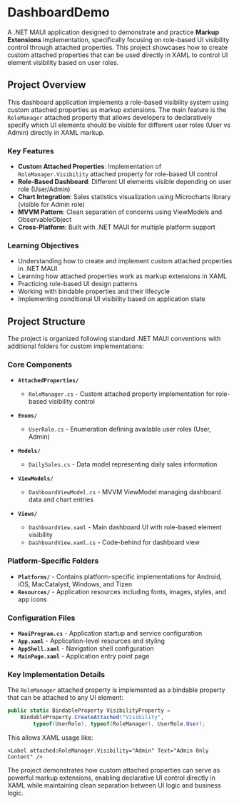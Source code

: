 # DashboardDemo

A .NET MAUI application designed to demonstrate and practice **Markup Extensions** implementation, specifically focusing on role-based UI visibility control through attached properties. This project showcases how to create custom attached properties that can be used directly in XAML to control UI element visibility based on user roles.

## Project Overview

This dashboard application implements a role-based visibility system using custom attached properties as markup extensions. The main feature is the `RoleManager` attached property that allows developers to declaratively specify which UI elements should be visible for different user roles (User vs Admin) directly in XAML markup.

### Key Features

- **Custom Attached Properties**: Implementation of `RoleManager.Visibility` attached property for role-based UI control
- **Role-Based Dashboard**: Different UI elements visible depending on user role (User/Admin)
- **Chart Integration**: Sales statistics visualization using Microcharts library (visible for Admin role)
- **MVVM Pattern**: Clean separation of concerns using ViewModels and ObservableObject
- **Cross-Platform**: Built with .NET MAUI for multiple platform support

### Learning Objectives

- Understanding how to create and implement custom attached properties in .NET MAUI
- Learning how attached properties work as markup extensions in XAML
- Practicing role-based UI design patterns
- Working with bindable properties and their lifecycle
- Implementing conditional UI visibility based on application state

## Project Structure

The project is organized following standard .NET MAUI conventions with additional folders for custom implementations:

### Core Components

- **`AttachedProperties/`**
  - `RoleManager.cs` - Custom attached property implementation for role-based visibility control

- **`Enums/`**
  - `UserRole.cs` - Enumeration defining available user roles (User, Admin)

- **`Models/`**
  - `DailySales.cs` - Data model representing daily sales information

- **`ViewModels/`**
  - `DashboardViewModel.cs` - MVVM ViewModel managing dashboard data and chart entries

- **`Views/`**
  - `DashboardView.xaml` - Main dashboard UI with role-based element visibility
  - `DashboardView.xaml.cs` - Code-behind for dashboard view

### Platform-Specific Folders

- **`Platforms/`** - Contains platform-specific implementations for Android, iOS, MacCatalyst, Windows, and Tizen
- **`Resources/`** - Application resources including fonts, images, styles, and app icons

### Configuration Files

- **`MauiProgram.cs`** - Application startup and service configuration
- **`App.xaml`** - Application-level resources and styling
- **`AppShell.xaml`** - Navigation shell configuration
- **`MainPage.xaml`** - Application entry point page

### Key Implementation Details

The `RoleManager` attached property is implemented as a bindable property that can be attached to any UI element:

```csharp
public static BindableProperty VisibilityProperty =
    BindableProperty.CreateAttached("Visibility",
        typeof(UserRole), typeof(RoleManager), UserRole.User);
```

This allows XAML usage like:
```xaml
<Label attached:RoleManager.Visibility="Admin" Text="Admin Only Content" />
```

The project demonstrates how custom attached properties can serve as powerful markup extensions, enabling declarative UI control directly in XAML while maintaining clean separation between UI logic and business logic.